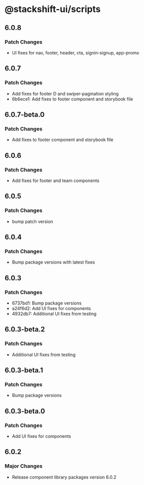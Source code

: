 # @stackshift-ui/scripts

## 6.0.8

### Patch Changes

- UI fixes for nav, footer, header, cta, signin-signup, app-promo

## 6.0.7

### Patch Changes

- Add fixes for footer D and swiper-pagination styling
- 6b6ece1: Add fixes to footer component and storybook file

## 6.0.7-beta.0

### Patch Changes

- Add fixes to footer component and storybook file

## 6.0.6

### Patch Changes

- Add fixes for footer and team components

## 6.0.5

### Patch Changes

- bump patch version

## 6.0.4

### Patch Changes

- Bump package versions with latest fixes

## 6.0.3

### Patch Changes

- 6737bd1: Bump package versions
- a24f6d2: Add UI fixes for components
- 4932db7: Additional UI fixes from testing

## 6.0.3-beta.2

### Patch Changes

- Additional UI fixes from testing

## 6.0.3-beta.1

### Patch Changes

- Bump package versions

## 6.0.3-beta.0

### Patch Changes

- Add UI fixes for components

## 6.0.2

### Major Changes

- Release component library packages version 6.0.2
